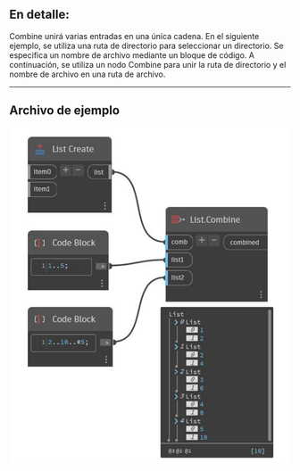 ## En detalle:
Combine unirá varias entradas en una única cadena. En el siguiente ejemplo, se utiliza una ruta de directorio para seleccionar un directorio. Se especifica un nombre de archivo mediante un bloque de código. A continuación, se utiliza un nodo Combine para unir la ruta de directorio y el nombre de archivo en una ruta de archivo.
___
## Archivo de ejemplo

![Combine](./CoreNodeModels.HigherOrder.Combine_img.jpg)

